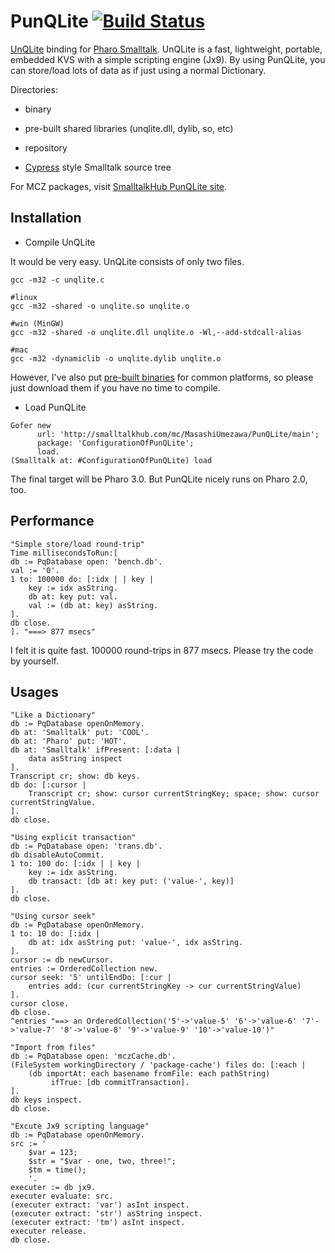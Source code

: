 PunQLite [![Build Status](https://travis-ci.org/estebanlm/PunQLite.png)](https://travis-ci.org/estebanlm/PunQLite)
========

[UnQLite](http://unqlite.org "UnQLite") binding for [Pharo Smalltalk](http://www.pharo-project.org/ "Pharo").
UnQLite is a fast, lightweight, portable, embedded KVS with a simple scripting engine (Jx9). By using PunQLite, you can store/load lots of data as if just using a normal Dictionary.

Directories:

- binary
 + pre-built shared libraries (unqlite.dll, dylib, so, etc)
- repository
 + [Cypress](https://github.com/CampSmalltalk/Cypress) style Smalltalk source tree

For MCZ packages, visit <a href="http://smalltalkhub.com/#!/~MasashiUmezawa/PunQLite">SmalltalkHub PunQLite site</a>.

## Installation ##
- Compile UnQLite

It would be very easy. UnQLite consists of only two files.

```Shell
gcc -m32 -c unqlite.c

#linux
gcc -m32 -shared -o unqlite.so unqlite.o

#win (MinGW)
gcc -m32 -shared -o unqlite.dll unqlite.o -Wl,--add-stdcall-alias

#mac
gcc -m32 -dynamiclib -o unqlite.dylib unqlite.o
```

However, I've also put [pre-built binaries](https://github.com/mumez/PunQLite/tree/master/binary) for common platforms, so please just download them if you have no time to compile.

- Load PunQLite

```Smalltalk
Gofer new
      url: 'http://smalltalkhub.com/mc/MasashiUmezawa/PunQLite/main';
      package: 'ConfigurationOfPunQLite';
      load.
(Smalltalk at: #ConfigurationOfPunQLite) load
```

The final target will be Pharo 3.0. But PunQLite nicely runs on Pharo 2.0, too.

## Performance ##
```Smalltalk
"Simple store/load round-trip"
Time millisecondsToRun:[
db := PqDatabase open: 'bench.db'.
val := '0'.
1 to: 100000 do: [:idx | | key | 
	key := idx asString.
	db at: key put: val.
	val := (db at: key) asString.
].
db close.
]. "===> 877 msecs"
```
I felt it is quite fast. 100000 round-trips in 877 msecs. Please try the code by yourself.

## Usages ##
```Smalltalk
"Like a Dictionary"
db := PqDatabase openOnMemory.
db at: 'Smalltalk' put: 'COOL'.
db at: 'Pharo' put: 'HOT'.
db at: 'Smalltalk' ifPresent: [:data |
	data asString inspect
].
Transcript cr; show: db keys.
db do: [:cursor |
	Transcript cr; show: cursor currentStringKey; space; show: cursor currentStringValue.		
].
db close.

```
```Smalltalk
"Using explicit transaction"
db := PqDatabase open: 'trans.db'.
db disableAutoCommit.
1 to: 100 do: [:idx | | key | 
	key := idx asString.
	db transact: [db at: key put: ('value-', key)]
].
db close.
```
```Smalltalk
"Using cursor seek"
db := PqDatabase openOnMemory.
1 to: 10 do: [:idx |
	db at: idx asString put: 'value-', idx asString.
].
cursor := db newCursor.
entries := OrderedCollection new.
cursor seek: '5' untilEndDo: [:cur |
	entries add: (cur currentStringKey -> cur currentStringValue)	
].
cursor close.
db close.
^entries "==> an OrderedCollection('5'->'value-5' '6'->'value-6' '7'->'value-7' '8'->'value-8' '9'->'value-9' '10'->'value-10')"
```
```Smalltalk
"Import from files"
db := PqDatabase open: 'mczCache.db'.
(FileSystem workingDirectory / 'package-cache') files do: [:each | 
	(db importAt: each basename fromFile: each pathString)
		 ifTrue: [db commitTransaction].
].
db keys inspect.
db close.
```
```Smalltalk
"Excute Jx9 scripting language"
db := PqDatabase openOnMemory.
src := '
	$var = 123;
	$str = "$var - one, two, three!";
	$tm = time();
	'.
executer := db jx9.
executer evaluate: src.
(executer extract: 'var') asInt inspect.
(executer extract: 'str') asString inspect. 
(executer extract: 'tm') asInt inspect.
executer release.
db close.
```